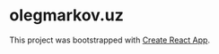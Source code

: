 # olegmarkov.uz

This project was bootstrapped with [Create React App](https://github.com/facebook/create-react-app).

